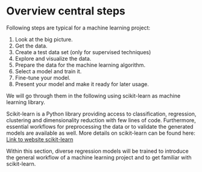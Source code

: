 # Overview central steps

Following steps are typical for a machine learning project:
1. Look at the big picture.
2. Get the data.
3. Create a test data set (only for supervised techniques)
4. Explore and visualize the data.
5. Prepare the data for the machine learning algorithm.
6. Select a model and train it.
7. Fine-tune your model.
8. Present your model and make it ready for later usage.

We will go through them in the following using scikit-learn as machine learning library.
 
Scikit-learn is a Python library providing access to classification, regression, clustering and dimensionality reduction with few lines of code.
Furthermore, essential workflows for preprocessing the data or to validate the generated models are available as well. 
More details on scikit-learn can be found here: <a href="https://scikit-learn.org/stable/">Link to website scikit-learn</a>
   
Within this section, diverse regression models will be trained to introduce the general workflow of a machine learning project and to get familiar with scikit-learn.  
